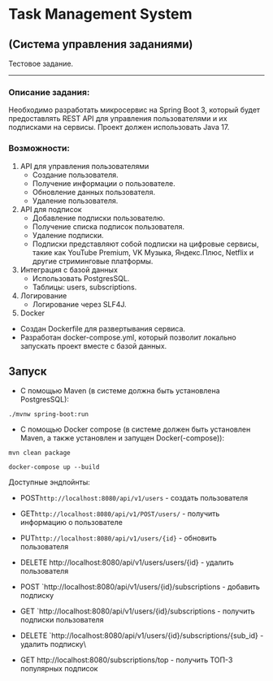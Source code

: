 # Task Management System
## (Система управления заданиями)

Тестовое задание.

*****************************
### Описание задания:

Необходимо разработать микросервис на Spring Boot 3, который будет предоставлять REST API для управления пользователями и их подписками на
сервисы. Проект должен использовать Java 17.

### Возможности:

1. API для управления пользователями
   - Создание пользователя.
   - Получение информации о пользователе.
   - Обновление данных пользователя.
   - Удаление пользователя.
2. API для подписок
   - Добавление подписки пользователю.
   - Получение списка подписок пользователя.
   - Удаление подписки.
   - Подписки представляют собой подписки на цифровые сервисы, такие как
     YouTube Premium, VK Музыка, Яндекс.Плюс, Netflix и другие стриминговые платформы.
3. Интеграция с базой данных
   - Использовать PostgresSQL.
   - Таблицы: users, subscriptions.
4. Логирование
   - Логирование через SLF4J.
5.  Docker
   - Создан Dockerfile для развертывания сервиса.
   - Разработан docker-compose.yml, который позволит локально запускать проект
  вместе с базой данных.


## Запуск

* С помощью Maven (в системе должна быть установлена PostgresSQL):

```
./mvnw spring-boot:run
```

* С помощью Docker compose (в системе должен быть установлен Maven, а также установлен и запущен Docker(-compose)):

```
mvn clean package 

docker-compose up --build  
```

Доступные эндпойнты:

* POST`http://localhost:8080/api/v1/users` - создать пользователя
* GET`http://localhost:8080/api/v1/POST/users/` - получить информацию о пользователе
* PUT`http://localhost:8080/api/v1/users/{id}` - обновить пользователя
* DELETE http://localhost:8080/api/v1/users/users/{id} - удалить пользователя

* POST `http://localhost:8080/api/v1/users/{id}/subscriptions - добавить подписку
* GET `http://localhost:8080/api/v1/users/{id}/subscriptions - получить подписки пользователя
* DELETE `http://localhost:8080/api/v1/users/{id}/subscriptions/{sub_id} - удалить подписку\

* GET http://localhost:8080/subscriptions/top - получить ТОП-3 популярных подписок
